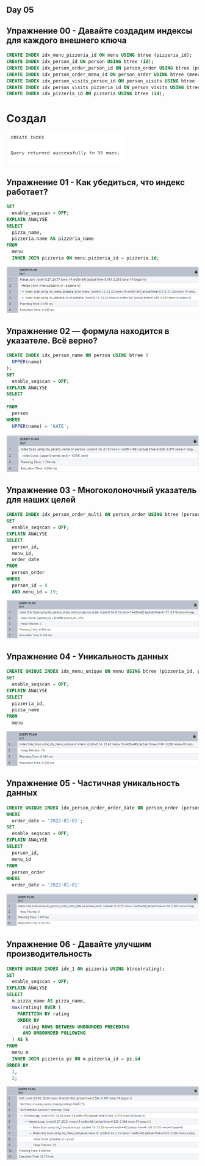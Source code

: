 ## Day 05

## Упражнение 00 - Давайте создадим индексы для каждого внешнего ключа

```sql
CREATE INDEX idx_menu_pizzeria_id ON menu USING btree (pizzeria_id);
CREATE INDEX idx_person_id ON person USING btree (id);
CREATE INDEX idx_person_order_person_id ON person_order USING btree (person_id);
CREATE INDEX idx_person_order_menu_id ON person_order USING btree (menu_id);
CREATE INDEX idx_person_visits_person_id ON person_visits USING btree (person_id);
CREATE INDEX idx_person_visits_pizzeria_id ON person_visits USING btree (pizzeria_id);
CREATE INDEX idx_pizzeria_id ON pizzeria USING btree (id);
```
# Cоздал
![alt text](image.png)

## Упражнение 01 - Как убедиться, что индекс работает?

```sql 
SET 
  enable_seqscan = OFF;
EXPLAIN ANALYSE 
SELECT 
  pizza_name, 
  pizzeria.name AS pizzeria_name 
FROM 
  menu 
  INNER JOIN pizzeria ON menu.pizzeria_id = pizzeria.id;
```
![alt text](image-1.png)

## Упражнение 02 — формула находится в указателе. Всё верно?

```sql 
CREATE INDEX idx_person_name ON person USING btree (
  UPPER(name)
);
SET 
  enable_seqscan = OFF;
EXPLAIN ANALYSE 
SELECT 
  * 
FROM 
  person 
WHERE 
  UPPER(name) = 'KATE';
```
![alt text](image-2.png)

## Упражнение 03 - Многоколоночный указатель для наших целей

```sql 
CREATE INDEX idx_person_order_multi ON person_order USING btree (person_id, menu_id, order_date);
SET 
  enable_seqscan = OFF;
EXPLAIN ANALYSE 
SELECT 
  person_id, 
  menu_id, 
  order_date 
FROM 
  person_order 
WHERE 
  person_id = 8 
  AND menu_id = 19;
```
![alt text](image-3.png)

## Упражнение 04 - Уникальность данных

```sql 
CREATE UNIQUE INDEX idx_menu_unique ON menu USING btree (pizzeria_id, pizza_name);
SET 
  enable_seqscan = OFF;
EXPLAIN ANALYSE 
SELECT 
  pizzeria_id, 
  pizza_name 
FROM 
  menu
```
![alt text](image-4.png)

## Упражнение 05 - Частичная уникальность данных

```sql 
CREATE UNIQUE INDEX idx_person_order_order_date ON person_order (person_id, menu_id) 
WHERE 
  order_date = '2022-01-01';
SET 
  enable_seqscan = OFF;
EXPLAIN ANALYSE 
SELECT 
  person_id, 
  menu_id 
FROM 
  person_order 
WHERE 
  order_date = '2022-01-01'
```
![alt text](image-5.png)

## Упражнение 06 - Давайте улучшим производительность

```sql
CREATE UNIQUE INDEX idx_1 ON pizzeria USING btree(rating);
SET 
  enable_seqscan = OFF;
EXPLAIN ANALYSE 
SELECT 
  m.pizza_name AS pizza_name, 
  max(rating) OVER (
    PARTITION BY rating 
    ORDER BY 
      rating ROWS BETWEEN UNBOUNDED PRECEDING 
      AND UNBOUNDED FOLLOWING
  ) AS k 
FROM 
  menu m 
  INNER JOIN pizzeria pz ON m.pizzeria_id = pz.id 
ORDER BY 
  1, 
  2;
```
![alt text](image-6.png)
